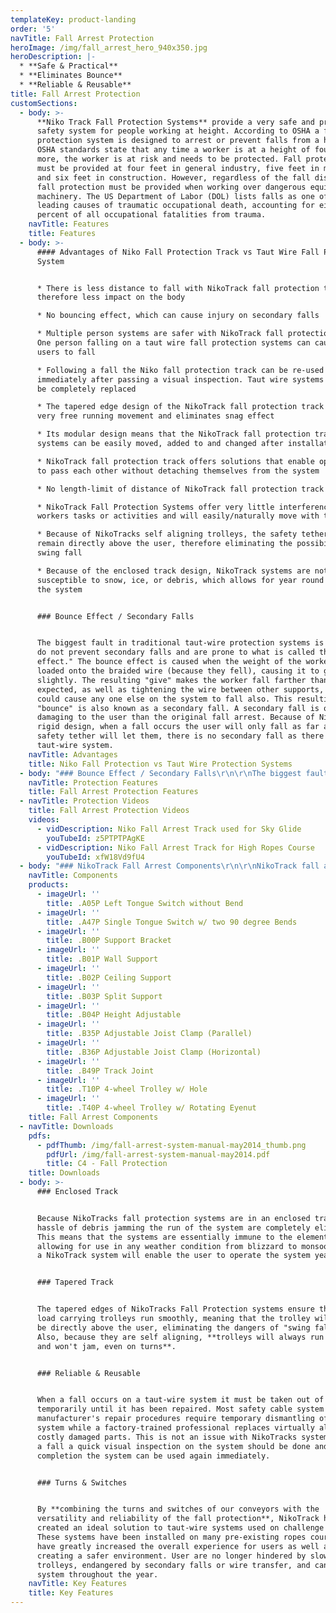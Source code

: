 ```yaml
---
templateKey: product-landing
order: '5'
navTitle: Fall Arrest Protection
heroImage: /img/fall_arrest_hero_940x350.jpg
heroDescription: |-
  * **Safe & Practical**
  * **Eliminates Bounce**
  * **Reliable & Reusable**
title: Fall Arrest Protection
customSections:
  - body: >-
      **Niko Track Fall Protection Systems** provide a very safe and practical
      safety system for people working at height. According to OSHA a fall
      protection system is designed to arrest or prevent falls from a height.
      OSHA standards state that any time a worker is at a height of four feet or
      more, the worker is at risk and needs to be protected. Fall protection
      must be provided at four feet in general industry, five feet in maritime
      and six feet in construction. However, regardless of the fall distance,
      fall protection must be provided when working over dangerous equipment and
      machinery. The US Department of Labor (DOL) lists falls as one of the
      leading causes of traumatic occupational death, accounting for eight
      percent of all occupational fatalities from trauma.
    navTitle: Features
    title: Features
  - body: >-
      #### Advantages of Niko Fall Protection Track vs Taut Wire Fall Protection
      System


      * There is less distance to fall with NikoTrack fall protection track and
      therefore less impact on the body

      * No bouncing effect, which can cause injury on secondary falls

      * Multiple person systems are safer with NikoTrack fall protection track.
      One person falling on a taut wire fall protection systems can cause other
      users to fall

      * Following a fall the Niko fall protection track can be re-used
      immediately after passing a visual inspection. Taut wire systems need to
      be completely replaced

      * The tapered edge design of the NikoTrack fall protection track achieves
      very free running movement and eliminates snag effect

      * Its modular design means that the NikoTrack fall protection track
      systems can be easily moved, added to and changed after installation

      * NikoTrack fall protection track offers solutions that enable operators
      to pass each other without detaching themselves from the system

      * No length-limit of distance of NikoTrack fall protection track systems

      * NikoTrack Fall Protection Systems offer very little interference with
      workers tasks or activities and will easily/naturally move with the worker

      * Because of NikoTracks self aligning trolleys, the safety tether will
      remain directly above the user, therefore eliminating the possibility of a
      swing fall

      * Because of the enclosed track design, NikoTrack systems are not
      susceptible to snow, ice, or debris, which allows for year round use of
      the system


      ### Bounce Effect / Secondary Falls


      The biggest fault in traditional taut-wire protection systems is that they
      do not prevent secondary falls and are prone to what is called the "bounce
      effect." The bounce effect is caused when the weight of the worker is
      loaded onto the braided wire (because they fell), causing it to give
      slightly. The resulting "give" makes the worker fall farther than
      expected, as well as tightening the wire between other supports, which
      could cause any one else on the system to fall also. This resulting
      "bounce" is also known as a secondary fall. A secondary fall is often more
      damaging to the user than the original fall arrest. Because of NikoTracks
      rigid design, when a fall occurs the user will only fall as far as the
      safety tether will let them, there is no secondary fall as there is in a
      taut-wire system.
    navTitle: Advantages
    title: Niko Fall Protection vs Taut Wire Protection Systems
  - body: "### Bounce Effect / Secondary Falls\r\n\r\nThe biggest fault in traditional taut-wire protection systems is that they do not prevent secondary falls and are prone to what is called the \"bounce effect.\" The bounce effect is caused when the weight of the worker is loaded onto the braided wire (because they fell), causing it to give slightly. The resulting \"give\" makes the worker fall farther than expected, as well as tightening the wire between other supports, which could cause any one else on the system to fall also. This resulting \"bounce\" is also known as a secondary fall. A secondary fall is often more damaging to the user than the original fall arrest. Because of NikoTracks rigid design, when a fall occurs the user will only fall as far as the safety tether will let them, there is no secondary fall as there is in a taut-wire system.\r\n\r\n### Enclosed Track\r\n\r\nBecause NikoTracks fall protection systems are in an enclosed track the hassle of debris jamming the run of the system are completely eliminated. This means that the systems are essentially immune to the elements, allowing for use in any weather condition from blizzard to monsoon. Using a NikoTrack system will enable the user to operate the system year round.\n\r\n### Tapered Track\r\n\r\nThe tapered edges of NikoTracks Fall Protection systems ensure that the load carrying trolleys run smoothly, meaning that the trolley will always be directly above the user, eliminating the dangers of \"swing falls.\" Also, because they are self aligning, **trolleys will always run smoothly and won't jam, even on turns**.\r\n\r\n### Reliable & Reusable\r\n\r\nWhen a fall occurs on a taut-wire system it must be taken out of service temporarily until it has been repaired. Most safety cable system manufacturer's repair procedures require temporary dismantling of the system while a factory-trained professional replaces virtually all of the costly damaged parts. This is not an issue with NikoTracks systems! After a fall a quick visual inspection on the system should be done and upon completion the system can be used again immediately.\r\n\r\n### Turns & Switches\r\n\r\nBy **combining the turns and switches of our conveyors with the versatility and reliability of the fall protection**, NikoTrack has created an ideal solution to taut-wire systems used on challenge courses. These systems have been installed on many pre-existing ropes courses and have greatly increased the overall experience for users as well as creating a safer environment. User are no longer hindered by slow moving trolleys, endangered by secondary falls or wire transfer, and can use the system throughout the year.\r\n"
    navTitle: Protection Features
    title: Fall Arrest Protection Features
  - navTitle: Protection Videos
    title: Fall Arrest Protection Videos
    videos:
      - vidDescription: Niko Fall Arrest Track used for Sky Glide
        youTubeId: z5PTPTPAgKE
      - vidDescription: Niko Fall Arrest Track for High Ropes Course
        youTubeId: xfW18Vd9fU4
  - body: "### NikoTrack Fall Arrest Components\r\n\r\nNikoTrack fall arrest components combine the turns and switches of our conveyors with the versatility and reliability of the fall protection, NikoTrack has created an ideal solution to taut-wire systems. User are no longer hindered by slow moving trolleys, endangered by secondary falls or wire transfer, and can use the system throughout the year.\r\n\r\nTRACK SERIES | SWL / FT\r\n--- | ---\r\nNo. 23.000 | 67.0 lbs\r\nNo. 24.000 | 134.0 lbs\r\nNo. 25.000 | 335.9 lbs\r\nNo. 26.000 | 671.9 lbs\r\nNo. 27.000 | 1075.0 lbs\r\n"
    navTitle: Components
    products:
      - imageUrl: ''
        title: .A05P Left Tongue Switch without Bend
      - imageUrl: ''
        title: .A47P Single Tongue Switch w/ two 90 degree Bends
      - imageUrl: ''
        title: .B00P Support Bracket
      - imageUrl: ''
        title: .B01P Wall Support
      - imageUrl: ''
        title: .B02P Ceiling Support
      - imageUrl: ''
        title: .B03P Split Support
      - imageUrl: ''
        title: .B04P Height Adjustable
      - imageUrl: ''
        title: .B35P Adjustable Joist Clamp (Parallel)
      - imageUrl: ''
        title: .B36P Adjustable Joist Clamp (Horizontal)
      - imageUrl: ''
        title: .B49P Track Joint
      - imageUrl: ''
        title: .T10P 4-wheel Trolley w/ Hole
      - imageUrl: ''
        title: .T40P 4-wheel Trolley w/ Rotating Eyenut
    title: Fall Arrest Components
  - navTitle: Downloads
    pdfs:
      - pdfThumb: /img/fall-arrest-system-manual-may2014_thumb.png
        pdfUrl: /img/fall-arrest-system-manual-may2014.pdf
        title: C4 - Fall Protection
    title: Downloads
  - body: >-
      ### Enclosed Track


      Because NikoTracks fall protection systems are in an enclosed track the
      hassle of debris jamming the run of the system are completely eliminated.
      This means that the systems are essentially immune to the elements,
      allowing for use in any weather condition from blizzard to monsoon. Using
      a NikoTrack system will enable the user to operate the system year round.


      ### Tapered Track


      The tapered edges of NikoTracks Fall Protection systems ensure that the
      load carrying trolleys run smoothly, meaning that the trolley will always
      be directly above the user, eliminating the dangers of "swing falls."
      Also, because they are self aligning, **trolleys will always run smoothly
      and won't jam, even on turns**.


      ### Reliable & Reusable


      When a fall occurs on a taut-wire system it must be taken out of service
      temporarily until it has been repaired. Most safety cable system
      manufacturer's repair procedures require temporary dismantling of the
      system while a factory-trained professional replaces virtually all of the
      costly damaged parts. This is not an issue with NikoTracks systems! After
      a fall a quick visual inspection on the system should be done and upon
      completion the system can be used again immediately.


      ### Turns & Switches


      By **combining the turns and switches of our conveyors with the
      versatility and reliability of the fall protection**, NikoTrack has
      created an ideal solution to taut-wire systems used on challenge courses.
      These systems have been installed on many pre-existing ropes courses and
      have greatly increased the overall experience for users as well as
      creating a safer environment. User are no longer hindered by slow moving
      trolleys, endangered by secondary falls or wire transfer, and can use the
      system throughout the year.
    navTitle: Key Features
    title: Key Features
---
```


